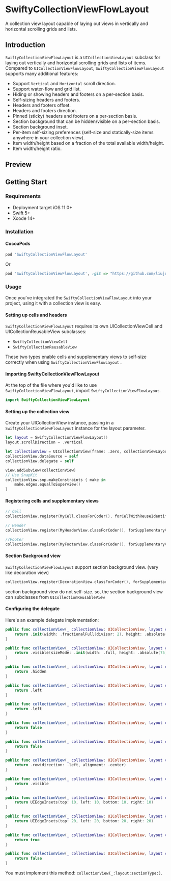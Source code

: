 # SwiftyCollectionViewFlowLayout

A collection view layout capable of laying out views in vertically and horizontal scrolling grids and lists.

## Introduction

`SwiftyCollectionViewFlowLayout` is a `UICollectionViewLayout` subclass for laying out vertically and horizontal scrolling grids and lists of items. Compared to `UICollectionViewFlowLayout`, `SwiftyCollectionViewFlowLayout` supports many additional features:

- Support `Vertical` and `Horizontal` scroll direction.
- Support water-flow and grid list.
- Hiding or showing headers and footers on a per-section basis.
- Self-sizing headers and footers.
- Headers and footers offset.
- Headers and footers direction.
- Pinned (sticky) headers and footers on a per-section basis.
- Section background that can be hidden/visible on a per-section basis.
- Section background inset.
- Per-item self-sizing preferences (self-size and statically-size items anywhere in your collection view).
- Item width/height based on a fraction of the total available width/height.
- Item width/height ratio.

## Preview

## Getting Start

### Requirements

- Deployment target iOS 11.0+
- Swift 5+
- Xcode 14+

### Installation

#### CocoaPods

```ruby
pod 'SwiftyCollectionViewFlowLayout'
```

Or

```ruby
pod 'SwiftyCollectionViewFlowLayout', :git => "https://github.com/liujunliuhong/SwiftyCollectionViewFlowLayout.git"
```

### Usage

Once you've integrated the `SwiftyCollectionViewFlowLayout` into your project, using it with a collection view is easy.

#### Setting up cells and headers

`SwiftyCollectionViewFlowLayout` requires its own UICollectionViewCell and UICollectionReusableView subclasses:

- `SwiftyCollectionViewCell`
- `SwiftyCollectionReusableView`

These two types enable cells and supplementary views to self-size correctly when using `SwiftyCollectionViewFlowLayout` .

#### Importing SwiftyCollectionViewFlowLayout

At the top of the file where you'd like to use `SwiftyCollectionViewFlowLayout`, import `SwiftyCollectionViewFlowLayout`.

```swift
import SwiftyCollectionViewFlowLayout
```

#### Setting up the collection view

Create your UICollectionView instance, passing in a `SwiftyCollectionViewFlowLayout` instance for the layout parameter.

```swift
let layout = SwiftyCollectionViewFlowLayout()
layout.scrollDirection = .vertical

let collectionView = UICollectionView(frame: .zero, collectionViewLayout: layout)
collectionView.dataSource = self
collectionView.delegate = self

view.addSubview(collectionView)
// Use SnapKit
collectionView.snp.makeConstraints { make in
    make.edges.equalToSuperview()
}
```

#### Registering cells and supplementary views

```swift
// Cell
collectionView.register(MyCell.classForCoder(), forCellWithReuseIdentifier: "MyCellReuseIdentifier")

// Header
collectionView.register(MyHeaderView.classForCoder(), forSupplementaryViewOfKind: UICollectionView.elementKindSectionHeader, withReuseIdentifier: "MyHeaderReuseIdentifier")

//Footer
collectionView.register(MyFooterView.classForCoder(), forSupplementaryViewOfKind: UICollectionView.elementKindSectionHeader, withReuseIdentifier: "MyFooterReuseIdentifier")
```

#### Section Background view

`SwiftyCollectionViewFlowLayout` support section background view. (very like decoration view)

```swift
collectionView.register(DecorationView.classForCoder(), forSupplementaryViewOfKind: SwiftyCollectionViewFlowLayout.SectionBackgroundElementKind, withReuseIdentifier: NSStringFromClass(DecorationView.classForCoder()))
```

section background view do not self-size. so, the section background view can subclasses from `UICollectionReusableView`

#### Configuring the delegate

Here's an example delegate implementation:

```swift
public func collectionView(_ collectionView: UICollectionView, layout collectionViewLayout: SwiftyCollectionViewFlowLayout, itemSizeModeAt indexPath: IndexPath) -> SwiftyCollectionViewLayoutSizeMode {
    return .init(width: .fractionalFull(divisor: 2), height: .absolute(50))
}

public func collectionView(_ collectionView: UICollectionView, layout collectionViewLayout: SwiftyCollectionViewFlowLayout, visibilityModeForHeaderInSection section: Int) -> SwiftyCollectionViewLayoutSupplementaryVisibilityMode {
    return .visible(sizeMode: .init(width: .full, height: .absolute(75)))
}

public func collectionView(_ collectionView: UICollectionView, layout collectionViewLayout: SwiftyCollectionViewFlowLayout, visibilityModeForFooterInSection section: Int) -> SwiftyCollectionViewLayoutSupplementaryVisibilityMode {
    return .hidden
}

public func collectionView(_ collectionView: UICollectionView, layout collectionViewLayout: SwiftyCollectionViewFlowLayout, headerDirection section: Int) -> SwiftyCollectionViewLayoutSupplementaryDirection {
    return .left
}

public func collectionView(_ collectionView: UICollectionView, layout collectionViewLayout: SwiftyCollectionViewFlowLayout, footerDirection section: Int) -> SwiftyCollectionViewLayoutSupplementaryDirection {
    return .left
}

public func collectionView(_ collectionView: UICollectionView, layout collectionViewLayout: SwiftyCollectionViewFlowLayout, sectionInsetContainHeader section: Int) -> Bool {
    return false
}

public func collectionView(_ collectionView: UICollectionView, layout collectionViewLayout: SwiftyCollectionViewFlowLayout, sectionInsetContainFooter section: Int) -> Bool {
    return false
}

public func collectionView(_ collectionView: UICollectionView, layout collectionViewLayout: SwiftyCollectionViewFlowLayout, sectionType section: Int) -> SwiftyCollectionViewSectionType {
    return .row(direction: .left, alignment: .center)
}

public func collectionView(_ collectionView: UICollectionView, layout collectionViewLayout: SwiftyCollectionViewFlowLayout, visibilityModeForBackgroundInSection section: Int) -> SwiftyCollectionViewLayoutBackgroundVisibilityMode {
    return .visible
}

public func collectionView(_ collectionView: UICollectionView, layout collectionViewLayout: SwiftyCollectionViewFlowLayout, backgroundInset section: Int) -> UIEdgeInsets {
    return UIEdgeInsets(top: 10, left: 10, bottom: 10, right: 10)
}

public func collectionView(_ collectionView: UICollectionView, layout collectionViewLayout: SwiftyCollectionViewFlowLayout, insetForSectionAt section: Int) -> UIEdgeInsets {
    return UIEdgeInsets(top: 20, left: 20, bottom: 20, right: 20)
}

public func collectionView(_ collectionView: UICollectionView, layout collectionViewLayout: SwiftyCollectionViewFlowLayout, headerPinToVisibleBounds section: Int) -> Bool {
    return true
}

public func collectionView(_ collectionView: UICollectionView, layout collectionViewLayout: SwiftyCollectionViewFlowLayout, footerPinToVisibleBounds section: Int) -> Bool {
    return false
}
```

You must implement this method: `collectionView(_:layout:sectionType:)`.




